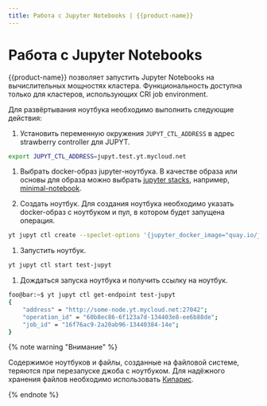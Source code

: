 ```yaml
---
title: Работа с Jupyter Notebooks | {{product-name}}
---
```


# Работа с Jupyter Notebooks

{{product-name}} позволяет запустить Jupyter Notebooks на вычислительных мощностях кластера. Функциональность доступна только для кластеров, использующих CRI job environment.

Для развёртывания ноутбука необходимо выполнить следующие действия:

1. Установить переменную окружения `JUPYT_CTL_ADDRESS` в адрес strawberry controller для JUPYT.
```bash
export JUPYT_CTL_ADDRESS=jupyt.test.yt.mycloud.net
```

1. Выбрать docker-образ jupyter-ноутбука. В качестве образа или основы для образа можно выбрать [jupyter stacks](https://jupyter-docker-stacks.readthedocs.io/en/latest/), например, [minimal-notebook](quay.io/jupyter/minimal-notebook).

1. Создать ноутбук. Для создания ноутбука необходимо указать docker-образ с ноутбуком и пул, в котором будет запущена операция.
```bash
yt jupyt ctl create --speclet-options '{jupyter_docker_image="quay.io/jupyter/minimal-notebook"; pool=my-pool}' test-jupyt
```

1. Запустить ноутбук.
```bash
yt jupyt ctl start test-jupyt
```

1. Дождаться запуска ноутбука и получить ссылку на ноутбук.
```bash
foo@bar:~$ yt jupyt ctl get-endpoint test-jupyt
{
    "address" = "http://some-node.yt.mycloud.net:27042";
    "operation_id" = "60b8ec86-6f123a7d-134403e8-ee6b88de";
    "job_id" = "16f76ac9-2a20ab96-13440384-14e";
}
```

{% note warning "Внимание" %}

Содержимое ноутбуков и файлы, созданные на файловой системе, теряются при перезапуске джоба с ноутбуком. Для надёжного хранения файлов необходимо использовать [Кипарис](../user-guide/storage/cypress.md).

{% endnote %}
